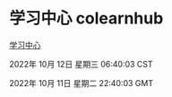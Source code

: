 # 学习中心 colearnhub
[学习中心](http://27.19.33.125:56308/colearnhub/)

2022年 10月 12日 星期三 06:40:03 CST

2022年 10月 11日 星期二 22:40:03 GMT
